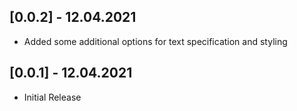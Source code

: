 ## [0.0.2] - 12.04.2021

* Added some additional options for text specification and styling

## [0.0.1] - 12.04.2021

* Initial Release
